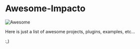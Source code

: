 # Awesome-Impacto

![Awesome](https://cdn.rawgit.com/sindresorhus/awesome/d7305f38d29fed78fa85652e3a63e154dd8e8829/media/badge.svg)

Here is just a list of awesome projects, plugins, examples, etc...

:,)
